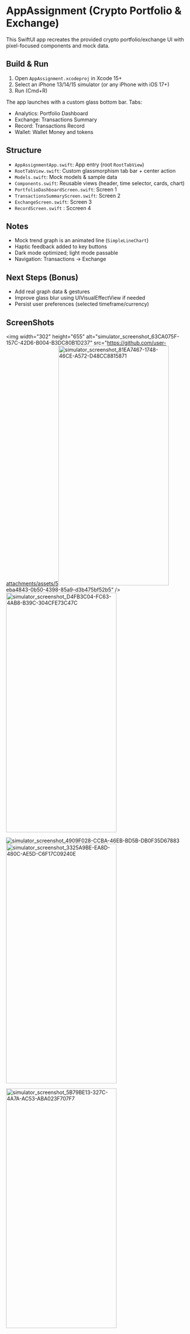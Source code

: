 # AppAssignment (Crypto Portfolio & Exchange)

This SwiftUI app recreates the provided crypto portfolio/exchange UI with pixel-focused components and mock data.

## Build & Run

1. Open `AppAssignment.xcodeproj` in Xcode 15+
2. Select an iPhone 13/14/15 simulator (or any iPhone with iOS 17+)
3. Run (Cmd+R)

The app launches with a custom glass bottom bar. Tabs:
- Analytics: Portfolio Dashboard
- Exchange: Transactions Summary
- Record:  Transactions Record
- Wallet: Wallet Money and tokens

## Structure

- `AppAssignmentApp.swift`: App entry (root `RootTabView`)
- `RootTabView.swift`: Custom glassmorphism tab bar + center action
- `Models.swift`: Mock models & sample data
- `Components.swift`: Reusable views (header, time selector, cards, chart)
- `PortfolioDashboardScreen.swift`: Screen 1
- `TransactionsSummaryScreen.swift`: Screen 2
- `ExchangeScreen.swift`: Screen 3
- `RecordScreen.swift` : Sccreen 4


## Notes

- Mock trend graph is an animated line (`SimpleLineChart`)
- Haptic feedback added to key buttons
- Dark mode optimized; light mode passable
- Navigation: Transactions → Exchange

## Next Steps (Bonus)

- Add real graph data & gestures
- Improve glass blur using UIVisualEffectView if needed
- Persist user preferences (selected timeframe/currency) 



## ScreenShots 
<img width="302" height="655" alt="simulator_screenshot_63CA075F-157C-42D6-B004-B3DC80B1D237" src="https://github.com/user-attachments/assets/5<img width="302" height="655" alt="simulator_screenshot_81EA7467-1748-46CE-A572-D48CC8815871" src="https://github.com/user-attachments/assets/1aef5ccf-969a-4dce-8a96-63094f52e937" />
eba4843-0b50-4398-85a9-d3b475bf52b5" /><img width="302" height="655" alt="simulator_screenshot_D4FB3C04-FC63-4AB8-B39C-304CFE73C47C" src="https://github.com/user-attachments/assets/7423d466-1996-4c60-a0d0-6c53231255a3" />

![simulator_screenshot_4909F028-CCBA-46EB-BD5B-DB0F35D67883](https://github.com/user-attachments/assets/b49d87bd-2a8c-4aca-9fa4-9fb95ed53e34)
<img width="302" height="655" alt="simulator_screenshot_3325A9BE-EA8D-480C-AE5D-C6F17C09240E" src="https://github.com/user-attachments/assets/87d17669-2175-4bd1-8d0e-236fb35f02ec" />


<img width="302" height="655" alt="simulator_screenshot_5B79BE13-327C-4A7A-AC53-ABA023F707F7" src="https://github.com/user-attachments/assets/3bc9bbee-dd22-45fd-a3e3-1884d21cc441" />




